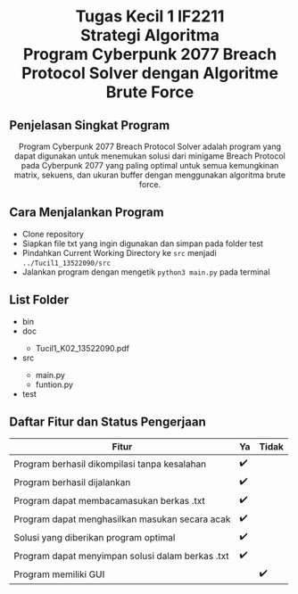 <h1> <center> Tugas Kecil 1 IF2211<br> 
Strategi Algoritma <br>
Program Cyberpunk 2077 Breach Protocol Solver dengan Algoritme Brute Force</center> </h1>


<h2> <b> Penjelasan Singkat Program </b> </h2>
<p> <center> Program Cyberpunk 2077 Breach Protocol Solver adalah program yang dapat digunakan untuk menemukan solusi dari minigame Breach Protocol pada Cyberpunk 2077 yang paling optimal untuk semua kemungkinan matrix, sekuens, dan ukuran buffer dengan menggunakan algoritma brute force. 
</center> </p> 

<h2> <b> Cara Menjalankan Program </b> </h2>

 - Clone repository 
 - Siapkan file txt yang ingin digunakan dan simpan pada folder test
 - Pindahkan Current Working Directory ke `src` menjadi `../Tucil1_13522090/src`
 - Jalankan program dengan mengetik `python3 main.py` pada terminal

<h2> List Folder </h2>
<ul>
    <li>bin</li>
    <li>doc</li>
    <ul>
     <li>Tucil1_K02_13522090.pdf</li>
    </ul>
    <li>src</li>
    <ul>
     <li>main.py</li>
     <li>funtion.py</li>
    </ul>
    <li>test</li>
</ul>

## Daftar Fitur dan Status Pengerjaan 
|                     Fitur                         |         Ya         |        Tidak       | 
| --------------------------------------------------| -------------------| ------------------ |
| Program berhasil dikompilasi tanpa kesalahan      | :heavy_check_mark: |                    |
| Program berhasil dijalankan                       | :heavy_check_mark: |                    | 
| Program dapat membacamasukan berkas .txt          | :heavy_check_mark: |                    | 
| Program dapat menghasilkan masukan secara acak    | :heavy_check_mark: |                    |
| Solusi yang diberikan program optimal             | :heavy_check_mark: |                    | 
| Program dapat menyimpan solusi dalam berkas .txt  | :heavy_check_mark: |                    |
| Program memiliki GUI                              |                    | :heavy_check_mark: |
